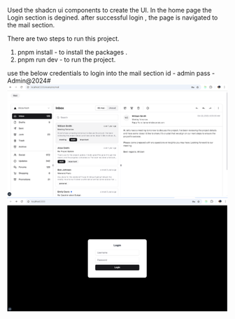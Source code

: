 Used the shadcn ui components to create the UI.
In the home page the Login section is degined.
after successful login , the page is navigated to the mail section.

There are two steps to run this project.

1. pnpm install - to install the packages .
2. pnpm run dev - to run the project.

use the below credentials to login into the mail section
id - admin
pass - Admin@2024#
![alt text](<Screenshot 2025-02-08 163314.png>) ![alt text](<Screenshot 2025-02-08 163410.png>)